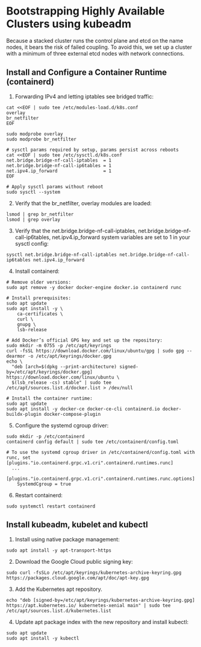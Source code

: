 # Bootstrapping Highly Available Clusters using kubeadm

Because a stacked cluster runs the control plane and etcd on the name nodes, it bears the risk of failed coupling. 
To avoid this, we set up a cluster with a minimum of three external etcd nodes with network connections.

## Install and Configure a Container Runtime (containerd)

1. Forwarding IPv4 and letting iptables see bridged traffic:
```
cat <<EOF | sudo tee /etc/modules-load.d/k8s.conf
overlay
br_netfilter
EOF

sudo modprobe overlay
sudo modprobe br_netfilter

# sysctl params required by setup, params persist across reboots
cat <<EOF | sudo tee /etc/sysctl.d/k8s.conf
net.bridge.bridge-nf-call-iptables  = 1
net.bridge.bridge-nf-call-ip6tables = 1
net.ipv4.ip_forward                 = 1
EOF

# Apply sysctl params without reboot
sudo sysctl --system
```

2. Verify that the br_netfilter, overlay modules are loaded:
```
lsmod | grep br_netfilter
lsmod | grep overlay
```

3. Verify that the net.bridge.bridge-nf-call-iptables, net.bridge.bridge-nf-call-ip6tables, 
net.ipv4.ip_forward system variables are set to 1 in your sysctl config:
```
sysctl net.bridge.bridge-nf-call-iptables net.bridge.bridge-nf-call-ip6tables net.ipv4.ip_forward
```

4. Install containerd:
```
# Remove older versions:
sudo apt remove -y docker docker-engine docker.io containerd runc

# Install prerequisites:
sudo apt update
sudo apt install -y \
    ca-certificates \
    curl \
    gnupg \
    lsb-release
    
# Add Docker’s official GPG key and set up the repository:
sudo mkdir -m 0755 -p /etc/apt/keyrings
curl -fsSL https://download.docker.com/linux/ubuntu/gpg | sudo gpg --dearmor -o /etc/apt/keyrings/docker.gpg
echo \
  "deb [arch=$(dpkg --print-architecture) signed-by=/etc/apt/keyrings/docker.gpg] https://download.docker.com/linux/ubuntu \
  $(lsb_release -cs) stable" | sudo tee /etc/apt/sources.list.d/docker.list > /dev/null

# Install the container runtime:
sudo apt update
sudo apt install -y docker-ce docker-ce-cli containerd.io docker-buildx-plugin docker-compose-plugin
```

5. Configure the systemd cgroup driver:
```
sudo mkdir -p /etc/containerd
containerd config default | sudo tee /etc/containerd/config.toml

# To use the systemd cgroup driver in /etc/containerd/config.toml with runc, set
[plugins."io.containerd.grpc.v1.cri".containerd.runtimes.runc]
  ...
  [plugins."io.containerd.grpc.v1.cri".containerd.runtimes.runc.options]
    SystemdCgroup = true
```

6. Restart containerd:
```
sudo systemctl restart containerd
```

## Install kubeadm, kubelet and kubectl 

1. Install using native package management:
```
sudo apt install -y apt-transport-https
```

2. Download the Google Cloud public signing key:
```
sudo curl -fsSLo /etc/apt/keyrings/kubernetes-archive-keyring.gpg https://packages.cloud.google.com/apt/doc/apt-key.gpg
```

3. Add the Kubernetes apt repository.
```
echo "deb [signed-by=/etc/apt/keyrings/kubernetes-archive-keyring.gpg] https://apt.kubernetes.io/ kubernetes-xenial main" | sudo tee /etc/apt/sources.list.d/kubernetes.list
```

4. Update apt package index with the new repository and install kubectl:
```
sudo apt update
sudo apt install -y kubectl
```
